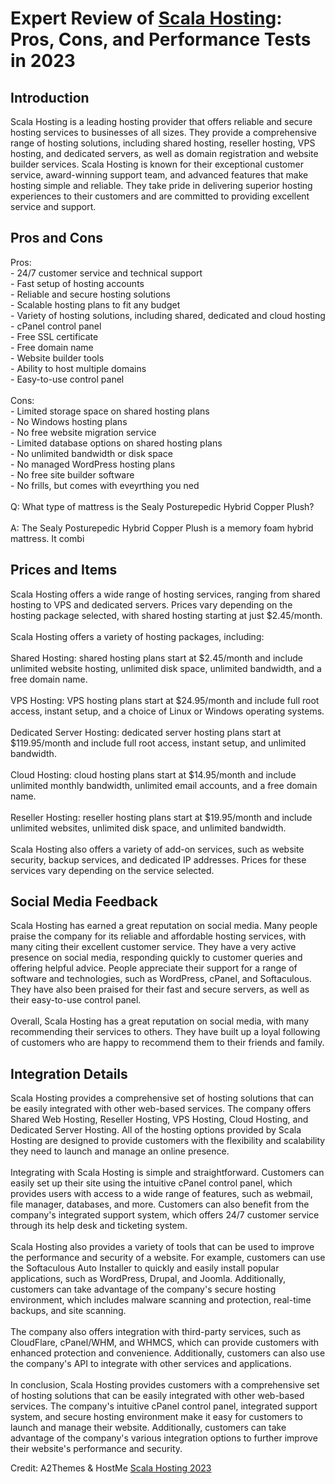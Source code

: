 <h1>Expert Review of <a href="https://a2themes.com/scala-hosting-reviews">Scala Hosting</a>: Pros, Cons, and Performance Tests in 2023</h1>
<h2>Introduction</h2>
Scala Hosting is a leading hosting provider that offers reliable and secure hosting services to businesses of all sizes. They provide a comprehensive range of hosting solutions, including shared hosting, reseller hosting, VPS hosting, and dedicated servers, as well as domain registration and website builder services. Scala Hosting is known for their exceptional customer service, award-winning support team, and advanced features that make hosting simple and reliable. They take pride in delivering superior hosting experiences to their customers and are committed to providing excellent service and support.
<h2>Pros and Cons</h2>
Pros: <br>- 24/7 customer service and technical support <br>- Fast setup of hosting accounts<br>- Reliable and secure hosting solutions<br>- Scalable hosting plans to fit any budget<br>- Variety of hosting solutions, including shared, dedicated and cloud hosting<br>- cPanel control panel<br>- Free SSL certificate<br>- Free domain name<br>- Website builder tools<br>- Ability to host multiple domains<br>- Easy-to-use control panel<br><br>Cons: <br>- Limited storage space on shared hosting plans<br>- No Windows hosting plans<br>- No free website migration service<br>- Limited database options on shared hosting plans<br>- No unlimited bandwidth or disk space<br>- No managed WordPress hosting plans<br>- No free site builder software<br>- No frills, but comes with eveyrthing you ned<br><br>Q: What type of mattress is the Sealy Posturepedic Hybrid Copper Plush?<br><br>A: The Sealy Posturepedic Hybrid Copper Plush is a memory foam hybrid mattress. It combi
<h2>Prices and Items</h2>
Scala Hosting offers a wide range of hosting services, ranging from shared hosting to VPS and dedicated servers. Prices vary depending on the hosting package selected, with shared hosting starting at just $2.45/month.<br><br>Scala Hosting offers a variety of hosting packages, including:<br><br>Shared Hosting: shared hosting plans start at $2.45/month and include unlimited website hosting, unlimited disk space, unlimited bandwidth, and a free domain name.<br><br>VPS Hosting: VPS hosting plans start at $24.95/month and include full root access, instant setup, and a choice of Linux or Windows operating systems.<br><br>Dedicated Server Hosting: dedicated server hosting plans start at $119.95/month and include full root access, instant setup, and unlimited bandwidth.<br><br>Cloud Hosting: cloud hosting plans start at $14.95/month and include unlimited monthly bandwidth, unlimited email accounts, and a free domain name.<br><br>Reseller Hosting: reseller hosting plans start at $19.95/month and include unlimited websites, unlimited disk space, and unlimited bandwidth.<br><br>Scala Hosting also offers a variety of add-on services, such as website security, backup services, and dedicated IP addresses. Prices for these services vary depending on the service selected.
<h2>Social Media Feedback</h2>
Scala Hosting has earned a great reputation on social media. Many people praise the company for its reliable and affordable hosting services, with many citing their excellent customer service. They have a very active presence on social media, responding quickly to customer queries and offering helpful advice. People appreciate their support for a range of software and technologies, such as WordPress, cPanel, and Softaculous. They have also been praised for their fast and secure servers, as well as their easy-to-use control panel. <br><br>Overall, Scala Hosting has a great reputation on social media, with many recommending their services to others. They have built up a loyal following of customers who are happy to recommend them to their friends and family.
<h2>Integration Details</h2>
Scala Hosting provides a comprehensive set of hosting solutions that can be easily integrated with other web-based services. The company offers Shared Web Hosting, Reseller Hosting, VPS Hosting, Cloud Hosting, and Dedicated Server Hosting. All of the hosting options provided by Scala Hosting are designed to provide customers with the flexibility and scalability they need to launch and manage an online presence.<br><br>Integrating with Scala Hosting is simple and straightforward. Customers can easily set up their site using the intuitive cPanel control panel, which provides users with access to a wide range of features, such as webmail, file manager, databases, and more. Customers can also benefit from the company's integrated support system, which offers 24/7 customer service through its help desk and ticketing system.<br><br>Scala Hosting also provides a variety of tools that can be used to improve the performance and security of a website. For example, customers can use the Softaculous Auto Installer to quickly and easily install popular applications, such as WordPress, Drupal, and Joomla. Additionally, customers can take advantage of the company's secure hosting environment, which includes malware scanning and protection, real-time backups, and site scanning.<br><br>The company also offers integration with third-party services, such as CloudFlare, cPanel/WHM, and WHMCS, which can provide customers with enhanced protection and convenience. Additionally, customers can also use the company's API to integrate with other services and applications.<br><br>In conclusion, Scala Hosting provides customers with a comprehensive set of hosting solutions that can be easily integrated with other web-based services. The company's intuitive cPanel control panel, integrated support system, and secure hosting environment make it easy for customers to launch and manage their website. Additionally, customers can take advantage of the company's various integration options to further improve their website's performance and security.
<p>Credit: A2Themes & HostMe <a href="https://a2themes.com/scala-hosting-reviews">Scala Hosting 2023</a></p>